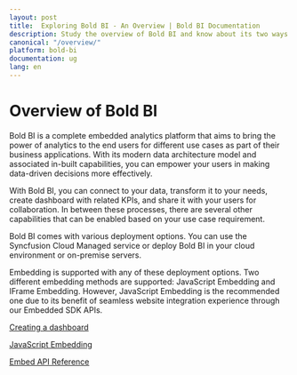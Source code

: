 ```yaml
---
layout: post
title:  Exploring Bold BI - An Overview | Bold BI Documentation
description: Study the overview of Bold BI and know about its two ways of embedding - JavaScript-based embedding and iFrame-based embedding.
canonical: "/overview/"
platform: bold-bi
documentation: ug
lang: en
---
```


# Overview of Bold BI

Bold BI is a complete embedded analytics platform that aims to bring the power of analytics to the end users for different use cases as part of their business applications. With its modern data architecture model and associated in-built capabilities, you can empower your users in making data-driven decisions more effectively. 

With Bold BI, you can connect to your data, transform it to your needs, create dashboard with related KPIs, and share it with your users for collaboration. In between these processes, there are several other capabilities that can be enabled based on your use case requirement.  

Bold BI comes with various deployment options. You can use the Syncfusion Cloud Managed service or deploy Bold BI in your cloud environment or on-premise servers.

Embedding is supported with any of these deployment options. Two different embedding methods are supported: JavaScript Embedding and IFrame Embedding. However, JavaScript Embedding is the recommended one due to its benefit of seamless website integration experience through our Embedded SDK APIs.

[Creating a dashboard](/getting-started/creating-dashboard/)

[JavaScript Embedding](/embedding-options/embedding-sdk/)

[Embed API Reference](/embedding-options/embedding-sdk/embedding-api-reference/)